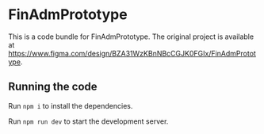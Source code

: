 
  # FinAdmPrototype

  This is a code bundle for FinAdmPrototype. The original project is available at https://www.figma.com/design/BZA31WzKBnNBcCGJK0FGIx/FinAdmPrototype.

  ## Running the code

  Run `npm i` to install the dependencies.

  Run `npm run dev` to start the development server.
  